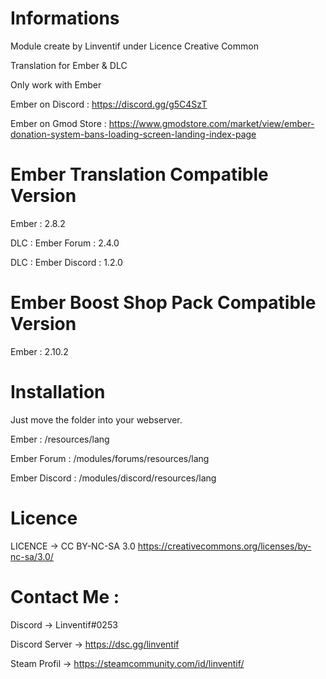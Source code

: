 # Informations

Module create by Linventif under Licence Creative Common 
 
Translation for Ember & DLC

Only work with Ember

Ember on Discord : https://discord.gg/g5C4SzT

Ember on Gmod Store : https://www.gmodstore.com/market/view/ember-donation-system-bans-loading-screen-landing-index-page



# Ember Translation Compatible Version

Ember : 2.8.2

DLC : Ember Forum : 2.4.0

DLC : Ember Discord : 1.2.0


# Ember Boost Shop Pack Compatible Version

Ember : 2.10.2



# Installation

Just move the folder into your webserver.

Ember : /resources/lang

Ember Forum : /modules/forums/resources/lang

Ember Discord : /modules/discord/resources/lang



# Licence

LICENCE -> CC BY-NC-SA 3.0
https://creativecommons.org/licenses/by-nc-sa/3.0/



# Contact Me :

Discord -> Linventif#0253

Discord Server -> https://dsc.gg/linventif

Steam Profil -> https://steamcommunity.com/id/linventif/